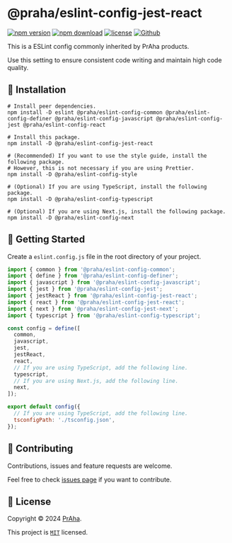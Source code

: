 # @praha/eslint-config-jest-react

[![npm version](https://badge.fury.io/js/@praha%2Feslint-config-jest-react.svg)](https://www.npmjs.com/package/@praha/eslint-config-jest-react)
[![npm download](https://img.shields.io/npm/dm/@praha/eslint-config-jest-react.svg)](https://www.npmjs.com/package/@praha/eslint-config-jest-react)
[![license](https://img.shields.io/badge/License-MIT-green.svg)](https://github.com/praha-inc/eslint-config/blob/main/packages/jest-react/LICENSE)
[![Github](https://img.shields.io/github/followers/praha-inc?label=Follow&logo=github&style=social)](https://github.com/orgs/praha-inc/followers)

This is a ESLint config commonly inherited by PrAha products.

Use this setting to ensure consistent code writing and maintain high code quality.

## 🚀 Installation

```shell
# Install peer dependencies.
npm install -D eslint @praha/eslint-config-common @praha/eslint-config-definer @praha/eslint-config-javascript @praha/eslint-config-jest @praha/eslint-config-react

# Install this package.
npm install -D @praha/eslint-config-jest-react

# (Recommended) If you want to use the style guide, install the following package.
# However, this is not necessary if you are using Prettier.
npm install -D @praha/eslint-config-style

# (Optional) If you are using TypeScript, install the following package.
npm install -D @praha/eslint-config-typescript

# (Optional) If you are using Next.js, install the following package.
npm install -D @praha/eslint-config-next
```

## 👏 Getting Started

Create a `eslint.config.js` file in the root directory of your project.

```js
import { common } from '@praha/eslint-config-common';
import { define } from '@praha/eslint-config-definer';
import { javascript } from '@praha/eslint-config-javascript';
import { jest } from '@praha/eslint-config-jest';
import { jestReact } from '@praha/eslint-config-jest-react';
import { react } from '@praha/eslint-config-jest-react';
import { next } from '@praha/eslint-config-jest-next';
import { typescript } from '@praha/eslint-config-typescript';

const config = define([
  common,
  javascript,
  jest,
  jestReact,
  react,
  // If you are using TypeScript, add the following line.
  typescript,
  // If you are using Next.js, add the following line.
  next,
]);

export default config({
  // If you are using TypeScript, add the following line.
  tsconfigPath: './tsconfig.json',
});
```

## 🤝 Contributing

Contributions, issues and feature requests are welcome.

Feel free to check [issues page](https://github.com/praha-inc/eslint-config/issues) if you want to contribute.

## 📝 License

Copyright © 2024 [PrAha](https://www.praha-inc.com/).

This project is [```MIT```](https://github.com/praha-inc/eslint-config/blob/main/packages/jest-react/LICENSE) licensed.

